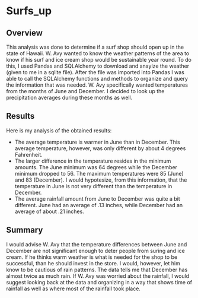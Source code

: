 # Surfs_up

## Overview
This analysis was done to determine if a surf shop should open up in the state of Hawaii. W. Avy wanted to know the weather patterns of the area to know if his surf and ice cream shop would be sustainable year round.  To do this, I used Pandas and SQLAlchemy to download and anaylze the weather (given to me in a sqlite file).  After the file was imported into Pandas I was able to call the SQLAlchemy functions and methods to organize and query the information that was needed.  W. Avy specifically wanted temperatures from the months of June and December.  I decided to look up the precipitation averages during these months as well.

## Results
Here is my analysis of the obtained results:
- The average temperature is warmer in June than in December.  This average temperature, however, was only different by about 4 degrees Fahrenheit.
- The larger difference in the temperature resides in the minimum amounts.  The June minimum was 64 degrees while the December minimum dropped to 56.  The maximum temperatures were 85 (June) and 83 (December).  I would hypotesize, from this information, that the temperature in June is not very different than the temperature in December.
- The average rainfall amount from June to December was quite a bit different.  June had an average of .13 inches, while December had an average of about .21 inches.

## Summary
I would advise W. Avy that the temperature differences between June and December are not significant enough to deter people from suring and ice cream.  If he thinks warm weather is what is needed for the shop to be successful, than he should invest in the store.  I would, however, let him know to be cautious of rain patterns.  The data tells me that December has almost twice as much rain.  If W. Avy was worried about the rainfall, I would suggest looking back at the data and organizing in a way that shows time of rainfall as well as where most of the rainfall took place.  

